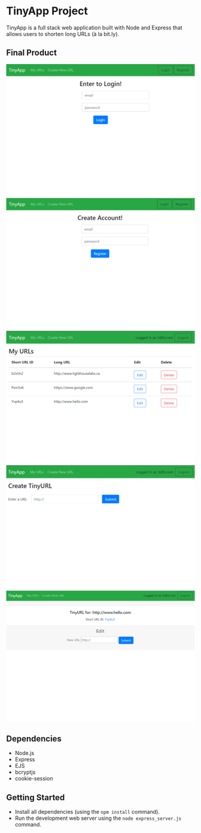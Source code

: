# TinyApp Project

TinyApp is a full stack web application built with Node and Express that allows users to shorten long URLs (à la bit.ly).

## Final Product

!["screenshot of login page"](https://github.com/a-sakhizada/tinyApp/blob/main/docs/login.png?raw=true)
!["screenshot of register page"](https://github.com/a-sakhizada/tinyApp/blob/main/docs/register.png?raw=true)
!["screenshot of urls page"](https://github.com/a-sakhizada/tinyApp/blob/main/docs/urls-page.png?raw=true)
!["screenshot of creating new urls page"](https://github.com/a-sakhizada/tinyApp/blob/main/docs/new-url.png?raw=true)
!["screenshot of short urls page"](https://github.com/a-sakhizada/tinyApp/blob/main/docs/urls-shortURL.png?raw=true)



## Dependencies

- Node.js
- Express
- EJS
- bcryptjs
- cookie-session

## Getting Started

- Install all dependencies (using the `npm install` command).
- Run the development web server using the `node express_server.js` command.
